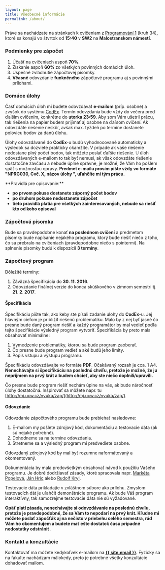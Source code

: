 ```yaml
---
layout: page
title: Všeobecné informácie
permalink: /about/
---
```

Práve sa nachádzate na stránkach k cvičeniam z [Programování 1](https://is.cuni.cz/studium/predmety/index.php?do=predmet&kod=NPRG030) (kruh 34), ktoré sa konajú vo štvrtok od **15:40** v **SW2** na **Malostranskom námestí**.

### Podmienky pre zápočet
1. Účašť na cvičeniach aspoň **70%**.
2. Získanie aspoň **60%** zo všetkých povinných domácich úloh.
3. Úspešné zvládnutie zápočtovej písomky.
4. **Včasné**  odovzdanie **funknčného** zápočtové programu aj s povinnými prílohami.

### Domáce úlohy
Časť domácich úloh mi budete odovzdávať **e-mailom** (príp. osobne) a zvyšok do systému [CodEx](https://codex.ms.mff.cuni.cz/codex-prg/). Termín odovzdania bude vždy do večera pred ďalším cvičením, konkrétne do **utorka 23:59**. Aby som Vám ušetril prácu, tak riešenia na papier budem prijímať aj osobne na ďaľsom cvičení. Ak odovzdáte riešenie neskôr, avšak max. týždeň po termíne dostanete polovicu bodov za danú úlohu.

Úlohy odovzdávané do **CodEx**-u budú vyhodnocované automaticky a výsledok sa dozviete prakticky okamžite.
V prípade ak vaše riešenie nedostane plný počet bodov, tak môžete poslať ďaľšie riešenie. U úloh odovzdávaných e-mailom to tak byť nemusí, ak však odovzdáte riešenie dostatočne zavčasu a nebude úplne správne, je možné, že Vám ho pošlem späť s možnosťou opravy. **Predmet e-mailu prosím píšte vždy vo formáte "NPRG030, Cvč. X, názov úlohy ", uľahčíte mi tým prácu.**

<span class="red">
**Pravidlá pre opisovanie:**</span>

* <span class="red">**po prvom pokuse dostanete záporný počet bodov**</span>
* <span class="red">**po druhom pokuse nedostanete zápočet**</span>
* <span class="red">**tieto pravidlá platia pre všetkých zainteresovaných, nebude sa riešiť kto od koho opisoval**</span>


### Zápočtová písomka
Bude sa pravdepodobne konať **na poslednom cvičení** a predmetom písomky bude napísanie nejakého programu, ktorý bude riešiť niečo z toho, čo sa prebralo na cvičeniach (pravdepodobne niečo s pointermi). Na splnenie písomky budú k dispozícii **3 termíny**.

### Zápočtový program

Dôležité termíny:

1. Záväzná špecifikácia do **30. 11. 2016**.
2. Odovzdanie finálnej verzie do konca skúškového v zimnom semestri tj. **21. 2. 2017**.

#### Špecifikácia
Špecifikáciu píšte tak, ako keby ste písali zadanie ulohy do **CodEx**-u. Jej hlavným cieľom je priblížiť riešenú problematiku. Malo by z nej byť jasné čo presne bude daný program riešiť a každý programátor by mal vedieť podľa tejto špecifikácie výsledný program vytvoriť. Špecifikácia by preto mala obsahovať minimálne:

1. Vymedzenie problematiky, ktorou sa bude program zaoberať.
2. Čo presne bude program vedieť a aké budú jeho limity.
3. Popis vstupu a výstupu programu.

Špecifikáciu odovzdávajte vo formáte **PDF**. Očakávaný rozsah je cca. 1 A4. **Nenechávajte si špecifikáciu na poslednú chvíľu, pretože je možné, že ju nepríjmem na prvý krát a budem chcieť, aby ste niečo doplnili/upravili.**

Čo presne bude program riešiť nechám úplne na vás, ak bude náročnosť úlohy dostatočná. Inšpirovať sa môžete napr. tu  [http://mj.ucw.cz/vyuka/zap/](http://mj.ucw.cz/vyuka/zap/).

#### Odovzdanie
Odovzdanie zápočtového programu bude prebiehať nasledovne:
1. E-mailom my pošlete zdrojový kód, dokumentáciu a testovacie dáta (ak sú nejaké potrebné).
2. Dohodneme sa na termíne odovzdania.
3. Stretneme sa a výsledný program mi predvediete osobne.

Odovzdaný zdrojový kód by mal byť rozumne naformátovaný a okomentovaný.

Dokumentácia by mala predovšetkým obsahovať návod k použitiu Vašeho programu. Je dobré dodržiavať zásady, ktoré spracovala napr. [Markéta Popelová](http://www.marketa.najevisti.info/vyuka/zapoctaky.php?faze=dokumentace), [Ján Hric](http://kti.mff.cuni.cz/~hric/vyuka/dokument.html) alebo [Rudolf Kryl](http://ksvi.mff.cuni.cz/~kryl/dokumentace.htm).

Testovacie dáta prikladajte v zvláštnom súbore ako prílohu. Zmyslom testovacích dát je uľahčiť demonštrácie programu. Ak bude Váš program interaktívny, tak samozrejme testovacie dáta nie sú vyžadované.

**Opäť platí zásada, nenechávajte si odovzdávanie na poslednú chvílu, pretože je pravdepodobné, že sa Vám to nepodarí na prvý krát. Kľudne mi môžete poslať zápočťák aj na nečisto v priebehu celého semestra, rád Vám ho okomentujem a budete mať ešte dostatok času prípadné nedostatky odstrániť.**

### Kontakt a konzultácie
Kontaktovať ma môžete kedykoľvek e-mailom na **<a href="mailto:{{ site.email }}">{{ site.email }}</a>**.
Fyzicky sa na fakulte nachádzam málokedy, preto je potrebné všetky konzultácie dohadovať mailom.
